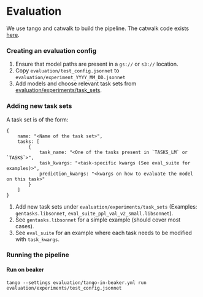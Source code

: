 
# Evaluation

We use tango and catwalk to build the pipeline.
The catwalk code exists [here](https://github.com/allenai/catwalk/tree/olmo-eval).

### Creating an evaluation config

1. Ensure that model paths are present in a `gs://` or `s3://` location.
2. Copy `evaluation/test_config.jsonnet` to `evaluation/experiment_YYYY_MM_DD.jsonnet`
3. Add models and choose relevant task sets from [evaluation/experiments/task_sets](evaluation/experiments/task_sets).

### Adding new task sets

A task set is of the form:

```jsonnet
{
    name: "<Name of the task set>",
    tasks: [
        {
            task_name: "<One of the tasks present in `TASKS_LM` or `TASKS`>",
            task_kwargs: "<task-specific kwargs (See eval_suite for examples)>",
            prediction_kwargs: "<kwargs on how to evaluate the model on this task>"
        }
    ]
}
```

1. Add new task sets under `evaluation/experiments/task_sets` (Examples: `gentasks.libsonnet`, `eval_suite_ppl_val_v2_small.libsonnet`). 
2. See `gentasks.libsonnet` for a simple example (should cover most cases).
3. See `eval_suite` for an example where each task needs to be modified with `task_kwargs`.

### Running the pipeline

#### Run on beaker


`tango --settings evaluation/tango-in-beaker.yml run evaluation/experiments/test_config.jsonnet`

